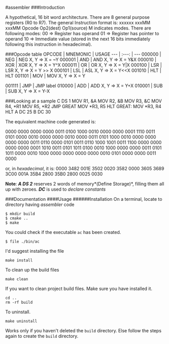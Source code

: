 #assembler
###Introduction

A hypothetical, 16 bit word architecture. There are 8 general purpose registers (R0 to R7). 
The general Instruction format is: 
xxxxxx	xxxMM	xxxMM
Opcode	Op2(dest)	Op1(source)
M indicates modes. There are following modes:
00 => Register has operand
01 => Register has pointer to operand
10 => Immediate value (stored in the next 16 bits immediately following this instruction in hexadecimal).

###Opcode table
OPCODE |  MNEMONIC	|   USAGE
--- | :---: | ---
000000 |	NEG |	NEG X, Y => X = ~Y
000001 |	AND |	AND X, Y => X = Y&X
000010 |	XOR	| XOR X, Y => X = Y^X
000011	| OR	| OR X, Y => X = Y|X
000100	| LSR 	| LSR X, Y => X = Y >> X
000101	| LSL 	| ASL X, Y => X = Y<<X
001010	| HLT 	| HLT
001101	| MOV 	| MOV X, Y => X = Y
		
001111	| JMP	| JMP label
010000	| ADD |	ADD X, Y => X = Y+X
010001	| SUB |	SUB X, Y => X = Y-X

###Looking at a sample
C DS 1
MOV R1, &A
MOV R2, &B
MOV R3, &C
MOV R4, *R1
MOV R5, *R2
JMP GREAT
MOV *R3, R5
HLT
GREAT: MOV *R3, R4
HLT
A DC 25
B DC 30

The equivalent machine code generated is: 

0000 0000 0000 0000	
0011 0100 1000 0010	
0000 0000 0001 1110	
0011 0101 0000 0010	
0000 0000 0010 0000	
0011 0101 1000 0010	
0000 0000 0000 0000	
0011 0110 0000 0101	
0011 0110 1000 1001	
0011 1100 0000 0000	
0000 0000 0001 1010	
0011 0101 1011 0100	
0010 1000 0000 0000
0011 0101 1011 0000	
0010 1000 0000 0000	
0000 0000 0010 0101	
0000 0000 0011 0000	

or, in *hexadecimal*, it is:
0000
3482
001E
3502
0020
3582
0000
3605
3689
3C00
001A
35B4
2800
35B0
2800
0025
0030

**Note**: ***A DS 2*** reserves 2 words of memory*(Define Storage)*, filling them all up with zeroes.
			***DC*** is used to *declare constants*
			
###Documentation
####Usage
######Installation
On a terminal, locate to directory having *assembler* code
```
$ mkdir build
$ cmake ..
$ make
```
You could check if the executable `ac` has been created.
```
$ file ./bin/ac
```
I'd suggest installing the file
```
make install
```
To clean up the build files
```
make clean
```
If you want to clean project build files.
Make sure you have installed it.
```
cd ..
rm -rf build 
```
To uninstall.
```
make uninstall
```
Works only if you haven't deleted the `build` directory. Else follow the steps again to create the `build` directory.
